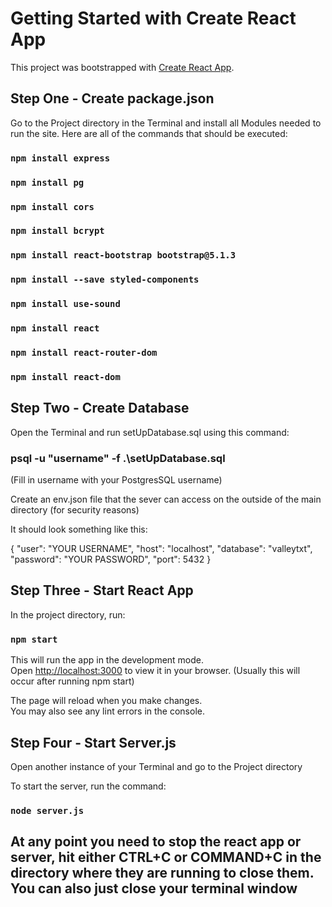 # Getting Started with Create React App

This project was bootstrapped with [Create React App](https://github.com/facebook/create-react-app).

## Step One - Create package.json

Go to the Project directory in the Terminal and install all Modules needed to run the site. 
Here are all of the commands that should be executed:
### `npm install express`
### `npm install pg`
### `npm install cors`
### `npm install bcrypt`
### `npm install react-bootstrap bootstrap@5.1.3`
### `npm install --save styled-components`
### `npm install use-sound`
### `npm install react`
### `npm install react-router-dom`
### `npm install react-dom`

## Step Two - Create Database

Open the Terminal and run setUpDatabase.sql using this command:
### psql -u "username" -f .\setUpDatabase.sql
(Fill in username with your PostgresSQL username)

Create an env.json file that the sever can access on the outside of the main directory (for security reasons)
  
It should look something like this: 

{
	"user": "YOUR USERNAME",
	"host": "localhost",
	"database": "valleytxt",
	"password": "YOUR PASSWORD",
	"port": 5432
}
  
## Step Three - Start React App
In the project directory, run:

### `npm start`

This will run the app in the development mode.\
Open [http://localhost:3000](http://localhost:3000) to view it in your browser. (Usually this will occur after running npm start)

The page will reload when you make changes.\
You may also see any lint errors in the console.

## Step Four - Start Server.js

Open another instance of your Terminal and go to the Project directory

To start the server, run the command:

### `node server.js`


## At any point you need to stop the react app or server, hit either CTRL+C or COMMAND+C in the directory where they are running to close them. You can also just close your terminal window
